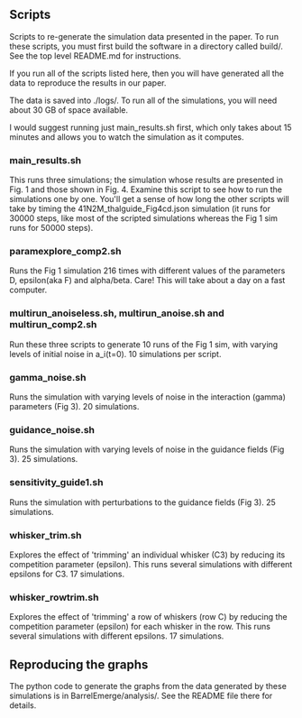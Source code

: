 ## Scripts

Scripts to re-generate the simulation data presented in the paper. To
run these scripts, you must first build the software in a directory
called build/. See the top level README.md for instructions.

If you run all of the scripts listed here, then you will have
generated all the data to reproduce the results in our paper.

The data is saved into ./logs/. To run all of the simulations, you
will need about 30 GB of space available.

I would suggest running just main_results.sh first, which only takes
about 15 minutes and allows you to watch the simulation as it computes.

### main_results.sh

This runs three simulations; the simulation whose results are
presented in Fig. 1 and those shown in Fig. 4. Examine this script to
see how to run the simulations one by one. You'll get a sense of how
long the other scripts will take by timing the
41N2M_thalguide_Fig4cd.json simulation (it runs for 30000 steps, like
most of the scripted simulations whereas the Fig 1 sim runs for 50000
steps).

### paramexplore_comp2.sh

Runs the Fig 1 simulation 216 times with different values of the
parameters D, epsilon(aka F) and alpha/beta. Care! This will take
about a day on a fast computer.

### multirun_anoiseless.sh, multirun_anoise.sh and multirun_comp2.sh

Run these three scripts to generate 10 runs of the Fig 1 sim, with
varying levels of initial noise in a_i(t=0). 10 simulations per
script.

### gamma_noise.sh

Runs the simulation with varying levels of noise in the interaction
(gamma) parameters (Fig 3). 20 simulations.

### guidance_noise.sh

Runs the simulation with varying levels of noise in the guidance
fields (Fig 3). 25 simulations.

### sensitivity_guide1.sh

Runs the simulation with perturbations to the guidance fields (Fig
3). 25 simulations.

### whisker_trim.sh

Explores the effect of 'trimming' an individual whisker (C3) by
reducing its competition parameter (epsilon). This runs several
simulations with different epsilons for C3. 17 simulations.

### whisker_rowtrim.sh

Explores the effect of 'trimming' a row of whiskers (row C) by
reducing the competition parameter (epsilon) for each whisker in the
row. This runs several simulations with different epsilons. 17
simulations.

## Reproducing the graphs

The python code to generate the graphs from the data generated by
these simulations is in BarrelEmerge/analysis/. See the README file
there for details.
